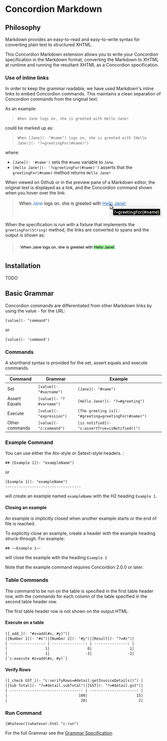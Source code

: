 # Concordion Markdown

## Philosophy
Markdown provides an easy-to-read and easy-to-write syntax for converting plain text to structured XHTML.

This Concordion Markdown extension allows you to write your Concordion specification in the Markdown format, converting the Markdown to XHTML at runtime and running the resultant XHTML as a Concordion specification. 

### Use of inline links 

In order to keep the grammar readable, we have used Markdown's inline links to embed Concordion commands. This maintains a clean separation of Concordion commands from the original text.  

As an example:

> `When Jane logs on, she is greeted with Hello Jane!`

could be marked up as:

> `When [Jane](- "#name") logs on, she is greeted with [Hello Jane!](- "?=greetingFor(#name)")`
 
where:

 * `[Jane](- '#name')` sets the `#name` variable to `Jane`.
 * `[Hello Jane!](- '?=greetingFor(#name)')` asserts that the `greetingFor(#name)` method returns `Hello Jane!`

When viewed on Github or in the preview pane of a Markdown editor, the original text is displayed as a link, and the Concordion command shown when you hover over the link:

> ![Github Markdown Example](img/IntroGithub.png)

When the specification is run with a fixture that implements the `greetingFor(String)` method, the links are converted to spans and the output is shown as:

> ![Markdown Example Output](img/IntroOutput.png)

## Installation
TODO

## Basic Grammar

Concordion commands are differentiated from other Markdown links by using the value `-` for the URL:

    [value](- "command")
or

    [value](- 'command')

### Commands
A shorthand syntax is provided for the set, assert equals and execute commands.

| Command        | Grammar                   | Example |
| -------------- | ------------------------  | ------- |
| Set            | `[value](- "#varname")`   | `[Jane](- "#name")` |
| Assert Equals  | `[value](- "?#varname")`  | `[Hello Jane!](- "?=#greeting")` |
| Execute        | `[value](- "expression")` | `[The greeting is](- "#greeting=greetingFor(#name)")` |
| Other commands | `[value](- "c:command")`  | `[is notified](- "c:assertTrue=isNotified()")` |

### Example Command
You can use either the Atx-style or Setext-style headers. :

    ## [Example 1](- "exampleName")

or 

    [Example 1](- "exampleName")
    ----------------------------------

will create an example named `exampleName` with the H2 heading `Example 1`.

#### Closing an example
An example is implicitly closed when another example starts or the end of file is reached.

To explicitly close an example, create a header with the example heading struck-through. For example:  

    ## ~~Example 1~~
    
will close the example with the heading `Example 1`    

Note that the example command requires Concordion 2.0.0 or later.

### Table Commands
The command to be run on the table is specified in the first table header row, with the commands for each column of the table specified in the second table header row.

The first table header row is not shown on the output HTML.

#### Execute on a table

    |[_add_](- "#z=add(#x, #y)")|
    |[Number 1](- "#x")|[Number 2](- "#y")|[Result](- "?=#z")|
    | ---------------: | ---------------: | ---------------: |
    |                 1|                 0|                 1|
    |                 1|                -3|                -2|
    [`c:execute #z=add(#x, #y)`]


#### Verify Rows

    |[_check GST_](- "c:verifyRows=#detail:getInvoiceDetails()") |
    |[Sub Total](- "?=#detail.subTotal")|[GST](- "?=#detail.gst")|
    | --------------------------------- | ---------------------: |
    |                                100|                      15|
    |                                 20|                       2|

### Run Command
    [Whatever](whatever.html "c:run")

For the full Grammar see the [Grammar Specification](src/test/resources/spec/concordion/markdown/Grammar.md).
